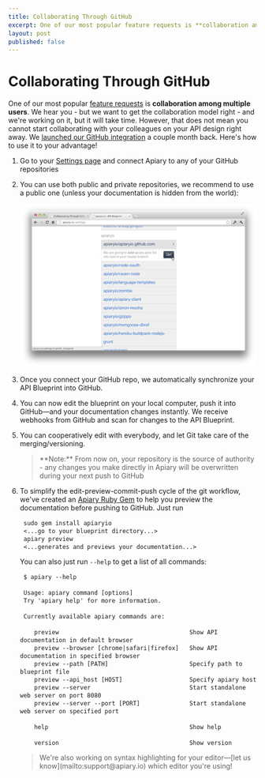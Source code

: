 ```yaml
---
title: Collaborating Through GitHub
excerpt: One of our most popular feature requests is **collaboration among multiple users**. Here's how you can use our GitHub integration to do that
layout: post
published: false
---
```


# Collaborating Through GitHub

One of our most popular [feature requests](https://apiary.uservoice.com/forums/120125-general/suggestions/3003895-share-one-api-among-several-users) is **collaboration among multiple users**. We hear you - but we want to get the collaboration model right - and we're working on it, but it will take time. However, that does not mean you cannot start collaborating with your colleagues on your API design right away. We [launched our GitHub integration](http://blog.apiary.io/2012/05/21/to-our-wonderful-beta-testers/) a couple month back. Here's how to use it to your advantage!

1. Go to your [Settings page](https://apiary.io/settings) and connect Apiary to any of your GitHub repositories
2. You can use both public and private repositories, we recommend to use a public one (unless your documentation is hidden from the world):

     ![Github Repos Association](/images/2012-09-13-github-repos.png)

3. Once you connect your GitHub repo, we automatically synchronize your API Blueprint into GitHub.
4. You can now edit the blueprint on your local computer, push it into GitHub&mdash;and your documentation changes instantly. We receive webhooks from GitHub and scan for changes to the API Blueprint.
5. You can cooperatively edit with everybody, and let Git take care of the merging/versioning.
    
    <blockquote>**Note:** From now on, your repository is the source of authority - any changes you make directly in Apiary will be overwritten during your next push to GitHub</blockquote>
6. To simplify the edit-preview-commit-push cycle of the git workflow, we've created an [Apiary Ruby Gem](https://github.com/apiaryio/apiary-client) to help you preview the documentation before pushing to GitHub. Just run

        sudo gem install apiaryio
        <...go to your blueprint directory...>
        apiary preview
        <...generates and previews your documentation...>
    
    You can also just run `--help` to get a list of all commands:
    
        $ apiary --help
        
        Usage: apiary command [options]
        Try 'apiary help' for more information.

        Currently available apiary commands are:

           preview                                     Show API documentation in default browser
           preview --browser [chrome|safari|firefox]   Show API documentation in specified browser
           preview --path [PATH]                       Specify path to blueprint file
           preview --api_host [HOST]                   Specify apiary host
           preview --server                            Start standalone web server on port 8080
           preview --server --port [PORT]              Start standalone web server on specified port

           help                                        Show help

           version                                     Show version
        

    <blockquote>We're also working on syntax highlighting for your editor&mdash;[let us know](mailto:support@apiary.io) which editor you're using!</blockquote>